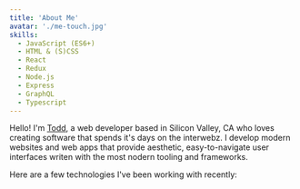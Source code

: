 ```yaml
---
title: 'About Me'
avatar: './me-touch.jpg'
skills:
  - JavaScript (ES6+)
  - HTML & (S)CSS
  - React
  - Redux
  - Node.js
  - Express
  - GraphQL
  - Typescript
---
```


Hello! I'm [Todd]("https://github.com/toddmath", 'Github'), a web developer based in Silicon Valley, CA who loves creating software that spends it's days on the interwebz. I develop modern websites and web apps that provide aesthetic, easy-to-navigate user interfaces writen with the most nodern tooling and frameworks.

Here are a few technologies I've been working with recently:

